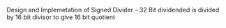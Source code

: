 Design and Implemetation of Signed Divider -
32 Bit dividended is divided by 16 bit divisor to give 16 bit quotient
